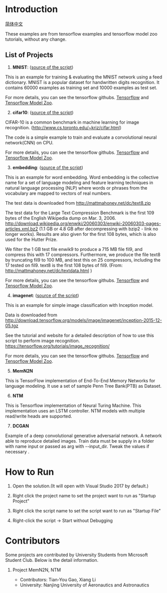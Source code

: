 # Introduction

[简体中文](/zh-hans/examples/tensorflow/README.md)

These examples are from tensorflow examples and tensorflow model zoo tutorials, without any change.

## List of Projects

1. **MNIST**: ([source of the script](https://github.com/tensorflow/models/tree/master/tutorials/image/mnist))

This is an example for training & evaluating the MNIST network using a feed dictionary. MNIST is a popular dataset for handwritten digits recognition. It contains 60000 examples as training set and 10000 examples as test set.

For more details, you can see the tensorflow githubs. [Tensorflow](https://github.com/tensorflow/tensorflow) and [Tensorflow Model Zoo](https://github.com/tensorflow/models).


2. **cifar10**: ([source of the script](https://github.com/tensorflow/models/tree/master/tutorials/image/cifar10))

CIFAR-10 is a common benchmark in machine learning for image recognition. (http://www.cs.toronto.edu/~kriz/cifar.html)

The code is a simple example to train and evaluate a convolutional neural network(CNN) on CPU.

For more details, you can see the tensorflow githubs. [Tensorflow](https://github.com/tensorflow/tensorflow) and [Tensorflow Model Zoo](https://github.com/tensorflow/models).


3. **embedding**: ([source of the script](https://github.com/tensorflow/tensorflow/tree/master/tensorflow/examples/tutorials/word2vec))

This is an example for word embedding. Word embedding is the collective name for a set of language modeling and feature learning techniques in natural language processing (NLP) where words or phrases from the vocabulary are mapped to vectors of real numbers.

The test data is downloaded from http://mattmahoney.net/dc/text8.zip

The test data for the Large Text Compression Benchmark is the first 109 bytes of the English Wikipedia dump on Mar. 3, 2006. http://download.wikipedia.org/enwiki/20060303/enwiki-20060303-pages-articles.xml.bz2 (1.1 GB or 4.8 GB after decompressing with bzip2 - link no longer works). Results are also given for the first 108 bytes, which is also used for the Hutter Prize.

We filter the 1 GB test file enwik9 to produce a 715 MB file fil9, and compress this with 17 compressors. Furthermore, we produce the file text8 by truncating fil9 to 100 MB, and test this on 25 compressors, including the 17 tested on fil9.  text8 is the first 108 bytes of fil9. (From: http://mattmahoney.net/dc/textdata.html )

For more details, you can see the tensorflow githubs. [Tensorflow](https://github.com/tensorflow/tensorflow) and [Tensorflow Model Zoo](https://github.com/tensorflow/models).


4. **imagenet**: ([source  of the script](https://github.com/tensorflow/models/tree/master/tutorials/image/imagenet))

This is an example for simple image classification with Inception model.

Data is downloaded from http://download.tensorflow.org/models/image/imagenet/inception-2015-12-05.tgz

See the tutorial and website for a detailed description of how to use this script to perform image recognition. https://tensorflow.org/tutorials/image_recognition/

For more details, you can see the tensorflow githubs. [Tensorflow](https://github.com/tensorflow/tensorflow) and [Tensorflow Model Zoo](https://github.com/tensorflow/models).


5. **MemN2N**

This is TensorFlow implementation of End-To-End Memory Networks for language modeling. It use a set of sample Penn Tree Bank(PTB) as Dataset.


6. **NTM**

This is Tensorflow implementation of Neural Turing Machine. This implementation uses an LSTM controller. NTM models with multiple read/write heads are supported.


7. **DCGAN**

Example of a deep convolutional generative adversarial network. A network able to reproduce detailed images.
Train data must be supply in a folder with name input or passed as arg with --input_dir. Tweak the values if necessary
.

# How to Run

1. Open the solution.(It will open with Visual Studio 2017 by default.)

2. Right click the project name to set the project want to run as "Startup Project"

3. Right click the script name to set the script want to run as "Startup File"

4. Right-click the script -> Start without Debugging


# Contributors

Some projects are contributed by University Students from Microsoft Student Club. Below is the detail information.

1. Project MemN2N, NTM

    - Contributors: Tian-You Gao, Xiang Li
    - University: Nanjing University of Aeronautics and Astronautics
